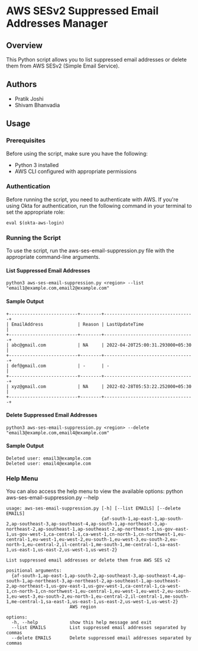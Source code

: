 # AWS SESv2 Suppressed Email Addresses Manager

## Overview
This Python script allows you to list suppressed email addresses or delete them from AWS SESv2 (Simple Email Service).

## Authors

- Pratik Joshi
- Shivam Bhanvadia

## Usage

### Prerequisites
Before using the script, make sure you have the following:

- Python 3 installed
- AWS CLI configured with appropriate permissions

### Authentication
Before running the script, you need to authenticate with AWS. If you're using Okta for authentication, run the following command in your terminal to set the appropriate role:

```
eval $(okta-aws-login)
```

### Running the Script
To use the script, run the aws-ses-email-suppression.py file with the appropriate command-line arguments.

#### List Suppressed Email Addresses
```
python3 aws-ses-email-suppression.py <region> --list "email1@example.com,email2@example.com"
```

#### Sample Output
```
+--------------------------+--------+----------------------------------+
| EmailAddress             | Reason | LastUpdateTime                   |
+--------------------------+--------+----------------------------------+
| abc@gmail.com            | NA     | 2022-04-20T25:00:31.293000+05:30 |
+--------------------------+--------+----------------------------------+
| def@gmail.com            | -      | -                                |
+--------------------------+--------+----------------------------------+
| xyz@gmail.com            | NA     | 2022-02-28T05:53:22.252000+05:30 |
+--------------------------+--------+----------------------------------+
```

#### Delete Suppressed Email Addresses
```
python3 aws-ses-email-suppression.py <region> --delete "email3@example.com,email4@example.com"
```

#### Sample Output
```
Deleted user: email3@example.com
Deleted user: email4@example.com
```

### Help Menu
You can also access the help menu to view the available options:
python aws-ses-email-suppression.py --help

```
usage: aws-ses-email-suppression.py [-h] [--list EMAILS] [--delete EMAILS]
                                    {af-south-1,ap-east-1,ap-south-2,ap-southeast-3,ap-southeast-4,ap-south-1,ap-northeast-3,ap-northeast-2,ap-southeast-1,ap-southeast-2,ap-northeast-1,us-gov-east-1,us-gov-west-1,ca-central-1,ca-west-1,cn-north-1,cn-northwest-1,eu-central-1,eu-west-1,eu-west-2,eu-south-1,eu-west-3,eu-south-2,eu-north-1,eu-central-2,il-central-1,me-south-1,me-central-1,sa-east-1,us-east-1,us-east-2,us-west-1,us-west-2}

List suppressed email addresses or delete them from AWS SES v2

positional arguments:
  {af-south-1,ap-east-1,ap-south-2,ap-southeast-3,ap-southeast-4,ap-south-1,ap-northeast-3,ap-northeast-2,ap-southeast-1,ap-southeast-2,ap-northeast-1,us-gov-east-1,us-gov-west-1,ca-central-1,ca-west-1,cn-north-1,cn-northwest-1,eu-central-1,eu-west-1,eu-west-2,eu-south-1,eu-west-3,eu-south-2,eu-north-1,eu-central-2,il-central-1,me-south-1,me-central-1,sa-east-1,us-east-1,us-east-2,us-west-1,us-west-2}
                        AWS region

options:
  -h, --help            show this help message and exit
  --list EMAILS         List suppressed email addresses separated by commas
  --delete EMAILS       Delete suppressed email addresses separated by commas
```
